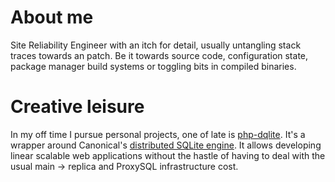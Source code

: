 # About me
Site Reliability Engineer with an itch for detail, usually untangling stack traces towards an patch. Be it towards source code, configuration state, package manager build systems or toggling bits in compiled binaries.

# Creative leisure
In my off time I pursue personal projects, one of late is [php-dqlite](https://github.com/emansom/php-dqlite). It's a wrapper around Canonical's [distributed SQLite engine](https://dqlite.io/). It allows developing linear scalable web applications without the hastle of having to deal with the usual main -> replica and ProxySQL infrastructure cost.
